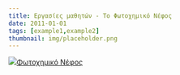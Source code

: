 ```yaml
---
title: Εργασίες μαθητών - Το Φωτοχημικό Νέφος
date: 2011-01-01
tags: [example1,example2]
thumbnail: img/placeholder.png
---
```

![](http://4.bp.blogspot.com/-XcIGdof6mCM/UHtfTeGBRLI/AAAAAAAAAW8/UXVbtb4kW8Y/s200/tuesday.gif)[Φωτοχημικό Νέφος](https://docs.google.com/file/d/0B_I1oSy0BsA3OFoxdURhSGtGZE0/preview)
